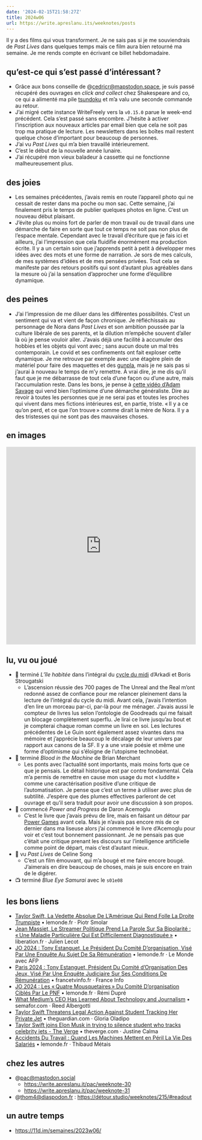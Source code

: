 ```yaml
---
date: '2024-02-15T21:58:27Z'
title: 2024w06
url: https://write.apreslanu.its/weeknotes/posts
---
```


Il y a des films qui vous transforment. Je ne sais pas si je me souviendrais de *Past Lives* dans quelques temps mais ce film aura bien retourné ma semaine. Je me rends compte en écrivant ce billet hebdomadaire.

<!--more-->

## qu’est-ce qui s’est passé d’intéressant ?

- Grâce aux bons conseille de @cedricr@mapstodon.space, je suis passé récupéré des ouvrages en *click and collect* chez Shakespeare and co, ce qui a alimenté ma pile [tsundoku] et m’a valu une seconde commande au retour.
- J’ai migré cette instance WriteFreely vers la `v0.15.0` parue le week-end précédent. Cela s’est passé sans encombre. J’hésite à activer l’inscription aux nouveaux articles par email bien que cela ne soit pas trop ma pratique de lecture. Les newsletters dans les boîtes mail restent quelque chose d’important pour beaucoup de personnes.
- J’ai vu *Past Lives* qui m’a bien travaillé intérieurement.
- C’est le début de la nouvelle année lunaire.
- J’ai récupéré mon vieux baladeur à cassette qui ne fonctionne malheureusement plus.

[tsundoku]: https://en.wikipedia.org/wiki/Tsundoku

## des joies

- Les semaines précédentes, j’avais remis en route l’appareil photo qui ne cessait de rester dans ma poche ou mon sac. Cette semaine, j’ai finalement pris le temps de publier quelques photos en ligne. C’est un nouveau début plaisant.
- J’évite plus ou moins fort de parler de mon travail ou de travail dans une démarche de faire en sorte que tout ce temps ne soit pas non plus de l’espace mentale. Cependant avec le travail d’écriture que je fais ici et ailleurs, j’ai l’impression que cela fluidifie énormément ma production écrite. Il y a un certain soin que j’apprends petit à petit à développer mes idées avec des mots et une forme de narration. Je sors de mes calculs, de mes systèmes d’idées et de mes pensées privées. Tout cela se manifeste par des retours positifs qui sont d’autant plus agréables dans la mesure où j’ai la sensation d’approcher une forme d’équilibre dynamique.

## des peines

- J’ai l’impression de me diluer dans les différentes possibilités. C’est un sentiment qui va et vient de façon chronique. Je réfléchissais au personnage de Nora dans *Past Lives* et son ambition poussée par la culture libérale de ses parents, et la dilution m’empêche souvent d’aller là où je pense vouloir aller. J’avais déjà une facilité à accumuler des hobbies et les objets qui vont avec ; sans aucun doute un mal très contemporain. Le covid et ses confinements ont fait exploser cette dynamique. Je me retrouve par exemple avec une étagère plein de matériel pour faire des maquettes et des [gunpla], mais je ne sais pas si j’aurai à nouveau le temps de m’y remettre. À vrai dire, je me dis qu’il faut que je me débarrasse de tout cela d’une façon ou d’une autre, mais l’accumulation reste. Dans les bons, je pense à [cette vidéo d’Adam Savage] qui vend bien l’optimisme d’une démarche généraliste. Dire au revoir à toutes les personnes que je ne serai pas et toutes les proches qui vivent dans mes fictions intérieures est, en partie, triste. « Il y a ce qu’on perd, et ce que l’on trouve » comme dirait la mère de Nora. Il y a des tristesses qui ne sont pas des mauvaises choses.

[cette vidéo d’Adam Savage]: https://www.youtube.com/watch?v=mlBnrx5Z3Ww
[gunpla]: https://www.instagram.com/tkmechs/


## en images

<iframe title="Pixelfed Post Embed" src="https://pix.diaspodon.fr/p/tk/662046650312702074/embed?caption=false&likes=false&layout=compact" class="pixelfed__embed" style="max-width: 100%; border: 0" width="640" height="524" allowfullscreen="allowfullscreen"></iframe><script async defer src="https://pix.diaspodon.fr/embed.js"></script>

## lu, vu ou joué

- 📕 terminé *L’île habitée* dans l’intégral du [cycle du midi] d’Arkadi et Boris Strougatski
  - L’ascension réussie des 700 pages de The Unreal and the Real m’ont redonné assez de confiance pour me relancer pleinement dans la lecture de l’intégral du cycle du midi. Avant cela, j’avais l’intention d’en lire un morceau par-ci, par-là pour me ménager. J’avais aussi le compteur de livres lus selon l’ontologie de Goodreads qui me faisait un blocage complètement superflu. Je lirai ce livre jusqu’au bout et je compterai chaque roman comme un livre en soi. Les lectures précédentes de Le Guin sont également assez vivantes dans ma mémoire et j’apprécie beaucoup le décalage de leur univers par rapport aux canons de la SF. Il y a une vraie poésie et même une forme d’optimisme qui s’éloigne de l’utopisme technobéat.
- 📕 terminé *Blood in the Machine* de Brian Merchant
  - Les ponts avec l’actualité sont importants, mais moins forts que ce que je pensais. Le détail historique est par contre fondamental. Cela m’a permis de remettre en cause mon usage du mot « luddite » comme une caractérisation positive d’une critique de l’automatisation. Je pense que c’est un terme à utiliser avec plus de subtilité. J’espère que des plumes effectives parleront de cet ouvrage et qu’il sera traduit pour avoir une discussion à son propos.
- 📖 commencé *Power and Progress* de Daron Acemoglu
  - C’est le livre que j’avais prévu de lire, mais en faisant un détour par [Power Games] avant cela. Mais je n’avais pas encore mis de ce dernier dans ma liseuse alors j’ai commencé le livre d’Acemoglu pour voir et c’est tout bonnement passionnant. Je ne pensais pas que c’était une critique prenant les discours sur l’intelligence artificielle comme point de départ, mais c’est d’autant mieux.
- 🎥 vu *Past Lives* de Celine Song
  - C’est un film émouvant, qui m’a bougé et me faire encore bougé. J’aimerais en dire beaucoup de choses, mais je suis encore en train de le digérer.
- 📺 terminé *Blue Eye Samurai* avec le `s01e08`

[cycle du midi]: https://mnemos.com/livre/le-cycle-du-midi/
[Power Games]: https://www.versobooks.com/en-gb/products/113-power-games

## les bons liens

- [Taylor Swift, La Vedette Absolue De L’Amérique Qui Rend Folle La Droite Trumpiste][article:0] • lemonde.fr · Piotr Smolar
- [Jean Massiet, Le Streamer Politique Prend La Parole Sur Sa Bipolarité : « Une Maladie Particulière Qui Est Difficilement Diagnostiquée »][article:1] • liberation.fr · Julien Lecot
- [JO 2024 : Tony Estanguet, Le Président Du Comité D’organisation, Visé Par Une Enquête Au Sujet De Sa Rémunération][article:2] • lemonde.fr · Le Monde avec AFP
- [Paris 2024 : Tony Estanguet, Président Du Comité d’Organisation Des Jeux, Visé Par Une Enquête Judiciaire Sur Ses Conditions De Rémunération][article:3] • francetvinfo.fr · France Info
- [JO 2024 : Les « Quatre Mousquetaires » Du Comité D’organisation Ciblés Par Le PNF][article:4] • lemonde.fr · Rémi Dupré
- [What Medium’s CEO Has Learned About Technology and Journalism][article:5] • semafor.com · Reed Albergotti
- [Taylor Swift Threatens Legal Action Against Student Tracking Her Private Jet][article:6] • theguardian.com · Gloria Oladipo
- [Taylor Swift joins Elon Musk in trying to silence student who tracks celebrity jets - The Verge][article:7] • theverge.com · Justine Calma
- [Accidents Du Travail : Quand Les Machines Mettent en Péril La Vie Des Salariés][article:8] • lemonde.fr · Thibaud Métais

[article:0]: https://www.lemonde.fr/international/article/2024/02/02/taylor-swift-la-vedette-absolue-de-l-amerique-qui-rend-folle-la-droite-trumpiste_6214318_3210.html
[article:1]: https://www.liberation.fr/societe/sante/jean-massiet-le-streamer-politique-prend-la-parole-sur-sa-bipolarite-on-est-nombreux-a-passer-par-des-phases-danxiete-de-depression-20240204_XW2AM7JOQRHEFCREFXHKUVZAUA/
[article:2]: https://www.lemonde.fr/sport/article/2024/02/06/jo-2024-tony-estanguet-le-president-du-comite-d-organisation-vise-par-une-enquete-au-sujet-de-sa-remuneration_6215040_3242.html
[article:3]: https://www.francetvinfo.fr/les-jeux-olympiques/paris-2024/paris-2024-la-justice-enquete-sur-les-conditions-de-remuneration-de-tony-estanguet_6348358.html
[article:4]: https://www.lemonde.fr/societe/article/2024/02/07/jo-2024-les-quatre-mousquetaires-du-comite-d-organisation-cibles-par-le-pnf_6215178_3224.html
[article:5]: https://www.semafor.com/article/02/07/2024/what-mediums-tony-stubblebine-has-learned-about-tech-and-journalism
[article:6]: https://www.theguardian.com/music/2024/feb/06/taylor-swift-jet-cease-desist-jack-sweeney
[article:7]: https://www.theverge.com/2024/2/6/24063220/taylor-swift-jet-public-data-social-media
[article:8]: https://www.lemonde.fr/economie/article/2024/02/08/accidents-du-travail-quand-les-machines-tuent_6215360_3234.html



## chez les autres

- @pac@mastodon.social
  - https://write.apreslanu.it/pac/weeknote-30
  - https://write.apreslanu.it/pac/weeknote-31
- @thom4@diaspodon.fr : https://détour.studio/weeknotes/215/#readout

## un autre temps

- https://11d.im/semaines/2023w06/